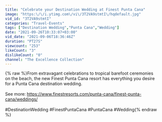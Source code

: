 ```yaml
---
title: "Celebrate your Destination Wedding at Finest Punta Cana"
image: "https:\/\/i.ytimg.com\/vi\/3T2VA9stmtI\/hqdefault.jpg"
vid_id: "3T2VA9stmtI"
categories: "Travel-Events"
tags: ["Destination Wedding","Punta Cana","Wedding"]
date: "2021-09-26T10:33:07+03:00"
vid_date: "2021-09-06T18:36:46Z"
duration: "PT27S"
viewcount: "253"
likeCount: "3"
dislikeCount: "0"
channel: "The Excellence Collection"
---
```

{% raw %}From extravagant celebrations to tropical barefoot ceremonies on the beach, the new Finest Punta Cana resort has everything you desire for a Punta Cana destination wedding.<br /><br />See more: <a rel="nofollow" target="blank" href="https://www.finestresorts.com/punta-cana/finest-punta-cana/weddings/">https://www.finestresorts.com/punta-cana/finest-punta-cana/weddings/</a><br /><br />#DestinationWedding #FinestPuntaCana #PuntaCana #Wedding{% endraw %}
